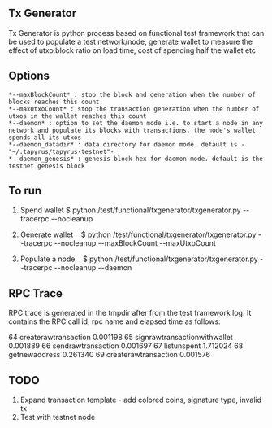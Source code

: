 Tx Generator
------------

Tx Generator is python process based on functional test framework that can be used to populate a test network/node, generate wallet to measure the effect of utxo:block ratio on load time, cost of spending half the wallet etc

Options
--------

    *--maxBlockCount* : stop the block and generation when the number of blocks reaches this count.
    *--maxUtxoCount* : stop the transaction generation when the number of utxos in the wallet reaches this count
    *--daemon* : option to set the daemon mode i.e. to start a node in any network and populate its blocks with transactions. the node's wallet spends all its utxos
    *--daemon_datadir* : data directory for daemon mode. default is -"~/.tapyrus/tapyrus-testnet"-
    *--daemon_genesis* : genesis block hex for daemon mode. default is the testnet genesis block

To run
-------

1. Spend wallet
    $ python /test/functional/txgenerator/txgenerator.py
            --tracerpc
            --nocleanup

2. Generate wallet
    $ python /test/functional/txgenerator/txgenerator.py
            --tracerpc
            --nocleanup
            --maxBlockCount
            --maxUtxoCount

3. Populate a node
    $ python /test/functional/txgenerator/txgenerator.py
            --tracerpc
            --nocleanup
            --daemon

RPC Trace
----------

RPC trace is generated in the tmpdir after from the test framework log. It contains the RPC call id, rpc name and elapsed time as follows:

64                   createrawtransaction 0.001198
65           signrawtransactionwithwallet 0.001889
66                     sendrawtransaction 0.001697
67                            listunspent 1.712024
68                          getnewaddress 0.261340
69                   createrawtransaction 0.001576


TODO
----

1. Expand transaction template - add colored coins, signature type, invalid tx
2. Test with testnet node